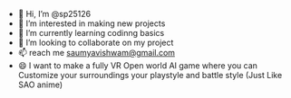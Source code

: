 - 👋 Hi, I’m @sp25126
- 👀 I’m interested in making new projects 
- 🌱 I’m currently learning codinng basics
- 💞️ I’m looking to collaborate on my project 
- 📫 reach me saumyavishwam@gmail.com
- 😄 I want to make a fully VR Open world AI game where you can Customize your surroundings your playstyle and battle style (Just Like SAO anime)

<!---
sp25126/sp25126 is a ✨ special ✨ repository because its `README.md` (this file) appears on your GitHub profile.
You can click the Preview link to take a look at your changes.
--->
